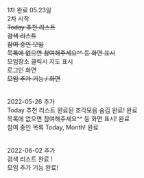 1차 완료 05.23일
<br>
2차 시작<br>
<strike>Today 추천 리스트</strike><br>
<strike>검색 리스트</strike><br>
<strike>참여 중인 모임</strike><br>
<strike>목록에 없으면 참여해주세요^^ 등 화면 표시</strike><br>
모임장소 클릭시 지도 표시<br>
로그인 화면<br>
<strike>모임 추가 기능 / 화면</strike><br>
<br>
<br>
2022-05-26 추가<br>
Today 추천 리스트 완료된 조각모음 숨김 완료! 완료<br>
목록에 없으면 참여해주세요^^ 등 화면 표시! 완료<br>
참여 중인 목록 Today, Month! 완료<br>
<br>
<br>
2022-06-02 추가<br>
검색 리스트 완료 !<br>
모임 추가 기능 완료!<br>
